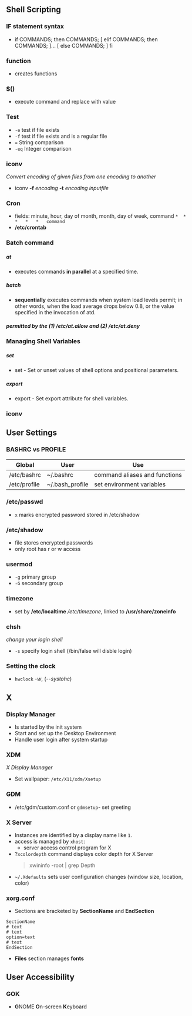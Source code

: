 ## Shell Scripting

### IF statement syntax

* if COMMANDS; then COMMANDS; [ elif COMMANDS; then COMMANDS; ]... [ else COMMANDS; ] fi

### function

* creates functions

### $() 

* execute command and replace with value

### Test

* `-e` test if file exists
* `-f` test if file exists and is a regular file
* `=` String comparison
* `-eq` Integer comparison

### iconv
*Convert encoding of given files from one encoding to another*
* iconv **-f** _encoding_ **-t** _encoding inputfile_

### Cron
* fields: minute, hour, day of month, month, day of week, command
`*	*	*	*	*	command`
* **/etc/crontab**

### Batch command

##### at

* executes commands **in parallel** at a specified time. 

##### batch

* **sequentially** executes commands when system load levels permit; in other words, 
when the load average drops below 0.8, or the value specified in 
the invocation of atd. 

##### permitted by the (1) /etc/at.allow and (2) /etc/at.deny



### Managing Shell Variables

##### set

* set - Set or unset values of shell options and positional parameters.

##### export

* export - Set export attribute for shell variables.


### iconv


## User Settings

### BASHRC vs PROFILE

| Global | User | Use |
|---------|-----|------|
| /etc/bashrc | ~/.bashrc | command aliases and functions |
| /etc/profile | ~/.bash_profile | set environment variables |

### /etc/passwd
* `x` marks encrypted password stored in /etc/shadow
### /etc/shadow
* file stores encrypted passwords
* only root has r or w access

### usermod
* `-g` primary group
* `-G` secondary group
### timezone
* set by **/etc/localtime** */etc/timezone*, linked to **/usr/share/zoneinfo**


### chsh
*change your login shell*
* `-s` specify login shell (/bin/false will disble login)

### Setting the clock
* `hwclock` *-w*, (*--systohc*) 

## X

### Display Manager
* Is started by the init system
* Start and set up the Desktop Environment
* Handle user login after system startup

### XDM
*X Display Manager*
* Set wallpaper: ``/etc/X11/xdm/Xsetup``

### GDM
* /etc/gdm/custom.conf or `gdmsetup`- set greeting

### X Server
* Instances are identified by a display name like `1.`
* access is managed by `xhost`:
	* server access control program for X
* ?`xcolordepth` command displays color depth for X Server
	> xwininfo -root | grep Depth
* `~/.Xdefaults` sets user configuration changes (window size, location, color)

### xorg.conf
* Sections are bracketed by **SectionName** and **EndSection**
```
SectionName
# text
# text
option=text
# text
EndSection
```
* **Files** section manages **fonts**

## User Accessibility

### GOK
* **G**NOME **O**n-screen **K**eyboard


<!--stackedit_data:
eyJoaXN0b3J5IjpbLTExNzg0MzA4NTEsMjEyODQyMDU0NSwtMj
E0ODA3MDI2LC0xMTkwNTgwOTc0LC0xNzMwNjE2MzgyLDc0NzQx
OTk3NSwtMjAzOTMxOTAxOCwtMjA2MjIxOTU5MCwtMTUwMjc3MD
E2NCwtOTA0MTYyODc0LDYwMDQxODQ5NywzODY1MTExODddfQ==

-->